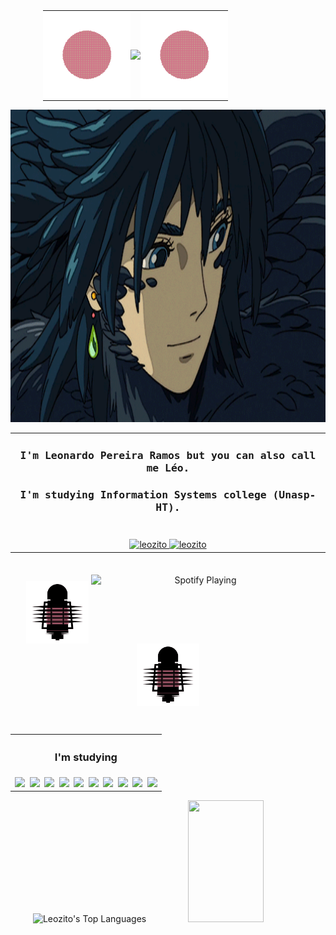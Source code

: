 <table align="center" style="margin: 0 auto; border-collapse: collapse; width: 400px; border: none;">
  <tr style="border: none;">
    <td style="border: none; padding: 0;">
      <img width="140px" height="140px" src="SunD.gif" style="border: none; border-radius: 0;">
    </td>
    <td style="border: none; padding: 0; text-align: center;">
      <a href="https://git.io/typing-svg" target="_blank">
        <img src="https://readme-typing-svg.demolab.com?font=Fira+Code&color=d8748c&size=27&duration=3500&pause=500&center=true&vCenter=true&width=435&lines=Leonardo's+Profile!;Welcome!;" style="border: none; border-radius: 0;">
      </a>
    </td>
    <td style="border: none; padding: 0;">
      <img width="140px" height="140px" src="SunD.gif" style="border: none; border-radius: 0;">
    </td>
  </tr>
</table>





<p align="center">

<img  width="800px" height="500px" src="howls.gif">

</p>

<table align="center" ">
  <tr>
    <td width="800px">
      <h3 align="center">
        <samp> I'm Leonardo Pereira Ramos
                <b></b>
          but you can also call me Léo.
        </samp>
      </h3>
      <h3 align="center">
        <samp> I'm studying
                <b></b>
         Information Systems college (Unasp-HT).
        </samp>
           <br></br>
      </h3>
    </td>
  </tr>
  <tr>
    <td align="center">
      <a href="https://www.linkedin.com/in/leonardo-pereira-ramos-bb0594254/" target="_blank">
        <img src="https://img.shields.io/badge/LinkedIn-0077B5?style=for-the-badge&logo=linkedin&logoColor=white" alt="leozito"/>
      </a>
      <a href="https://www.instagram.com/leo.zinhoz/?igsh=bGI5aWF2angwcHU2" target="_blank">
        <img src="https://img.shields.io/badge/Instagram-fe4164?style=for-the-badge&logo=instagram&logoColor=white" alt="leozito" />
      </a>
    </td>
  </tr>
</table>



<br/>


 
<p align="center">
  <img style="display: inline-block; vertical-align: middle; width: 100px; height: 100px;" src="accela_2.gif">
  <span style="display: inline-block; position: relative; top: -50px;">
    <a href="https://spotify-github-profile.vercel.app/api/view?uid=6xgt5fvmjfj4cg0fep3il0j9s&redirect=true" style="display: inline-block;">
      <img src="https://spotify-github-profile.vercel.app/api/view?uid=6xgt5fvmjfj4cg0fep3il0j9s&cover_image=true&theme=novatorem&show_offline=true&background_color=121212&interchange=true&bar_color=d8748c&bar_color_cover=false" alt="Spotify Playing" width="350" style="display: inline-block;" />
    </a>
  </span>
  <img style="display: inline-block; vertical-align: middle; width: 100px; height: 100px;" src="accela_2.gif">
</p>

<br/>
<table align="center">
  <tr>
    <th colspan="2"><h3>I'm studying</h3></th>
  </tr>
  <tr>
    <td align="center">
      <img src="https://img.shields.io/badge/-Python-0D1117?style=for-the-badge&logo=python&labelColor=0D1117" />&nbsp;
      <img src="https://img.shields.io/badge/-Java-0D1117?style=for-the-badge&logo=java&labelColor=0D1117" />&nbsp;
      <img src="https://img.shields.io/badge/-JavaScript-0D1117?style=for-the-badge&logo=javascript&labelColor=0D1117" />&nbsp;
      <img src="https://img.shields.io/badge/-HTML-0D1117?style=for-the-badge&logo=html5&labelColor=0D1117" />&nbsp;
      <img src="https://img.shields.io/badge/-CSS-0D1117?style=for-the-badge&logo=css3&logoColor=1572B6&labelColor=0D1117" />&nbsp;
      <img src="https://img.shields.io/badge/-GitHub-0D1117?style=for-the-badge&logo=github&labelColor=0D1117" />&nbsp;
      <img src="https://img.shields.io/badge/-Figma-0D1117?style=for-the-badge&logo=figma&labelColor=0D1117" />&nbsp;
      <img src="https://img.shields.io/badge/-Visual%20Studio%20Code-0D1117?style=for-the-badge&logo=visual-studio-code&logoColor=007ACC&labelColor=0D1117" />&nbsp;
      <img src="https://img.shields.io/badge/MySQL-0D1117?style=for-the-badge&logo=mysql&labelColor=0D1117" />&nbsp;
      <img src="https://img.shields.io/badge/React_Native-0D1117?style=for-the-badge&logo=react&labelColor=0D1117" />
    </td>
  </tr>
</table>

<div align="center"> 
  <img alt="Leozito's Top Languages" src="https://denvercoder1-github-readme-stats.vercel.app/api/top-langs/?username=leozito956&langs_count=8&layout=compact&theme=react&border_color=1C1C1C&bg_color=1C1C1C&title_color=d8748c&icon_color=FFF" height="195px" width="42%"/>
 <img width="49%" height="195px" src="https://github-readme-streak-stats.herokuapp.com/?user=leozito956&show_icons=true&hide_border=true&locale=en&layout=compact&title_color=FFF&icon_color=FFF&text_color=FFF&bg_color=FFF&ring=FFF&fire=FFF&currStreakLabel=FFF&currStreakNum=FFF&sideNums=FFF&sideLabels=FFF&background=d8748c&dates=FFF" />
   
</div>

